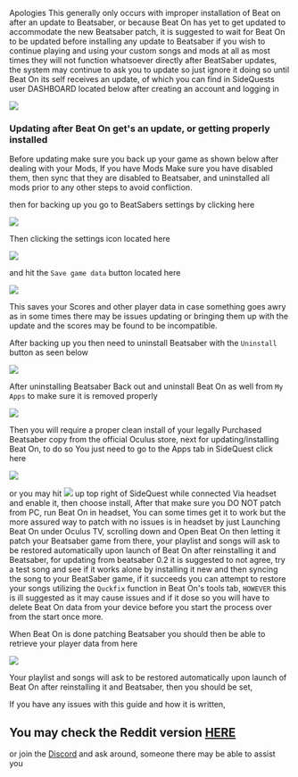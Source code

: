 Apologies This generally only occurs with improper installation of Beat on after an update to Beatsaber, or because Beat On has yet to get updated to accommodate the new Beatsaber patch, it is suggested to wait for Beat On to be updated before installing any update to Beatsaber if you wish to continue playing and using your custom songs and mods at all as most times they will not function whatsoever directly after BeatSaber updates, the system may continue to ask you to update so just ignore it doing so until Beat On its self receives an update, of which you can find in SideQuests user DASHBOARD located below after creating an account and logging in

![](https://cdn.discordapp.com/attachments/581519549027844106/616763372603572414/Dashboard_zoomed.png)


### Updating after Beat On get's an update, or getting properly installed 

Before updating make sure you back up your game as shown below after dealing with your Mods,
If you have Mods Make sure you have disabled them, then sync that they are disabled to Beatsaber, and uninstalled all mods prior to any other steps to avoid confliction.

then for backing up you go to BeatSabers settings by clicking here

![](https://cdn.discordapp.com/attachments/608376262347587595/608407563263803396/Screenshot_1081.png)

Then clicking the settings icon located here

![](https://cdn.discordapp.com/attachments/608376262347587595/608408734515068943/Beatsaber_setting.png)


and hit the `Save game data` button located here

![](https://cdn.discordapp.com/attachments/608376262347587595/608409252272406607/backups.png)


This saves your Scores and other player data in case something goes awry as in some times there may be issues updating or bringing them up with the update and the scores may be found to be incompatible.

After backing up you then need to uninstall Beatsaber with the `Uninstall` button as seen below

![](https://cdn.discordapp.com/attachments/608376262347587595/608405621741715487/Uninstall.png)

After uninstalling Beatsaber Back out and uninstall Beat On as well from `My Apps` to make sure it is removed properly

![](https://cdn.discordapp.com/attachments/608376262347587595/608398315914133520/Screenshot_1080.png)

Then you will require a proper clean install of your legally Purchased Beatsaber copy from the official Oculus store, next for updating/installing Beat On, to do so You just need to go to the Apps tab in SideQuest click here


 [![](https://cdn.discordapp.com/attachments/608376262347587595/610258661109006347/Screenshot_1198.png)](https://sidequestvr.com/#/app/14) 

or you may hit ![](https://cdn.discordapp.com/attachments/608376262347587595/608391608572051457/Screenshot_1076.png) up top right of SideQuest while connected Via headset and enable it, then choose install,
After that make sure you DO NOT patch from PC, run Beat On in headset,
You can some times get it to work but the more assured way to patch with no issues is in headset by just Launching Beat On under Oculus TV, scrolling down and Open Beat On then letting it patch your Beatsaber game from there, your playlist and songs will ask to be restored automatically upon launch of Beat On after reinstalling it and Beatsaber, for updating from beatsaber 0.2 it is suggested to not agree, try a test song and see if it works alone by installing it new and then syncing the song to your BeatSaber game, if it succeeds you can attempt to restore your songs utilizing the `Quckfix` function in Beat On's tools tab, `HOWEVER` this is ill suggested as it may cause issues and if it dose so you will have to delete Beat On data from your device before you start the process over from the start once more.

When Beat On is done patching Beatsaber you should then be able to retrieve your player data from here

![](https://cdn.discordapp.com/attachments/608376262347587595/608410316706938900/backups.png)

Your playlist and songs will ask to be restored automatically upon launch of Beat On after reinstalling it and Beatsaber, then you should be set, 


If you have any issues with this guide and how it is written,
## You may check the Reddit version [HERE](https://www.reddit.com/r/sidequest/comments/cxxwqi/how_to_update_beatonbeatsaber/) 

or join the [Discord](https://discord.me/sidequestvr) and ask around, someone there may be able to assist you